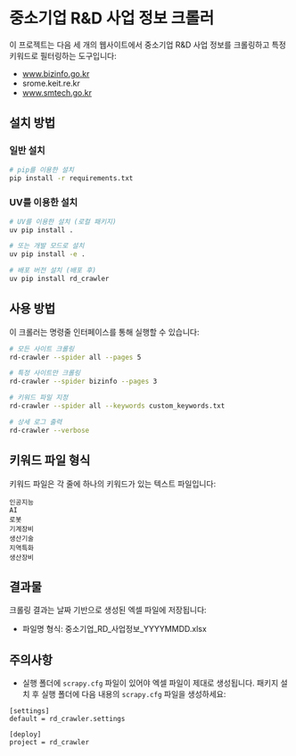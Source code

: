 # 중소기업 R&D 사업 정보 크롤러

이 프로젝트는 다음 세 개의 웹사이트에서 중소기업 R&D 사업 정보를 크롤링하고 특정 키워드로 필터링하는 도구입니다:
- www.bizinfo.go.kr
- srome.keit.re.kr
- www.smtech.go.kr

## 설치 방법

### 일반 설치
```bash
# pip를 이용한 설치
pip install -r requirements.txt
```

### UV를 이용한 설치
```bash
# UV를 이용한 설치 (로컬 패키지)
uv pip install .

# 또는 개발 모드로 설치
uv pip install -e .

# 배포 버전 설치 (배포 후)
uv pip install rd_crawler
```

## 사용 방법

이 크롤러는 명령줄 인터페이스를 통해 실행할 수 있습니다:

```bash
# 모든 사이트 크롤링
rd-crawler --spider all --pages 5

# 특정 사이트만 크롤링
rd-crawler --spider bizinfo --pages 3

# 키워드 파일 지정
rd-crawler --spider all --keywords custom_keywords.txt

# 상세 로그 출력
rd-crawler --verbose
```

## 키워드 파일 형식

키워드 파일은 각 줄에 하나의 키워드가 있는 텍스트 파일입니다:

```
인공지능
AI
로봇
기계장비
생산기술
지역특화
생산장비
```

## 결과물

크롤링 결과는 날짜 기반으로 생성된 엑셀 파일에 저장됩니다:
- 파일명 형식: 중소기업_RD_사업정보_YYYYMMDD.xlsx

## 주의사항

- 실행 폴더에 `scrapy.cfg` 파일이 있어야 엑셀 파일이 제대로 생성됩니다. 패키지 설치 후 실행 폴더에 다음 내용의 `scrapy.cfg` 파일을 생성하세요:

```
[settings]
default = rd_crawler.settings

[deploy]
project = rd_crawler
```
